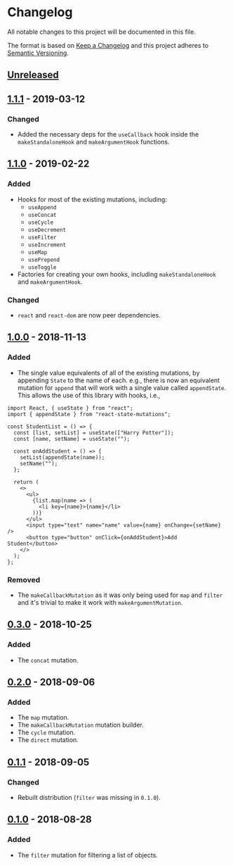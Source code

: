 # Changelog

All notable changes to this project will be documented in this file.

The format is based on [Keep a Changelog](http://keepachangelog.com/en/1.0.0/) and this project adheres to [Semantic Versioning](http://semver.org/spec/v2.0.0.html).

## [Unreleased]

## [1.1.1] - 2019-03-12
### Changed
- Added the necessary deps for the `useCallback` hook inside the `makeStandaloneHook` and `makeArgumentHook` functions.

## [1.1.0] - 2019-02-22
### Added
- Hooks for most of the existing mutations, including:
  - `useAppend`
  - `useConcat`
  - `useCycle`
  - `useDecrement`
  - `useFilter`
  - `useIncrement`
  - `useMap`
  - `usePrepend`
  - `useToggle`
- Factories for creating your own hooks, including `makeStandaloneHook` and `makeArgumentHook`.

### Changed
- `react` and `react-dom` are now peer dependencies.

## [1.0.0] - 2018-11-13
### Added
- The single value equivalents of all of the existing mutations, by appending `State` to the name of each. e.g., there is now an equivalent mutation for `append` that will work with a single value called `appendState`. This allows the use of this library with hooks, i.e.,

```
import React, { useState } from "react";
import { appendState } from "react-state-mutations";

const StudentList = () => {
  const [list, setList] = useState(["Harry Potter"]);
  const [name, setName] = useState("");

  const onAddStudent = () => {
    setList(appendState(name));
    setName("");
  };

  return (
    <>
      <ul>
        {list.map(name => (
          <li key={name}>{name}</li>
        ))}
      </ul>
      <input type="text" name="name" value={name} onChange={setName} />
      <button type="button" onClick={onAddStudent}>Add Student</button>
    </>
  );
};
```

### Removed
- The `makeCallbackMutation` as it was only being used for `map` and `filter` and it's trivial to make it work with `makeArgumentMutation`.

## [0.3.0] - 2018-10-25
### Added
- The `concat` mutation.

## [0.2.0] - 2018-09-06
### Added
- The `map` mutation.
- The `makeCallbackMutation` mutation builder.
- The `cycle` mutation.
- The `direct` mutation.

## [0.1.1] - 2018-09-05
### Changed
- Rebuilt distribution (`filter` was missing in `0.1.0`).

## [0.1.0] - 2018-08-28
### Added
- The `filter` mutation for filtering a list of objects.

[Unreleased]: https://github.com/CultureHQ/react-state-mutations/compare/v1.1.1...HEAD
[1.1.1]: https://github.com/CultureHQ/react-state-mutations/compare/v1.1.0...v1.1.1
[1.1.0]: https://github.com/CultureHQ/react-state-mutations/compare/v1.0.0...v1.1.0
[1.0.0]: https://github.com/CultureHQ/react-state-mutations/compare/v0.3.0...v1.0.0
[0.3.0]: https://github.com/CultureHQ/react-state-mutations/compare/v0.2.0...v0.3.0
[0.2.0]: https://github.com/CultureHQ/react-state-mutations/compare/v0.1.1...v0.2.0
[0.1.1]: https://github.com/CultureHQ/react-state-mutations/compare/v0.1.0...v0.1.1
[0.1.0]: https://github.com/CultureHQ/react-state-mutations/compare/2938cf...v0.1.0
